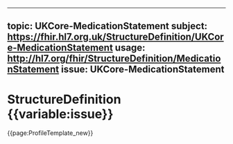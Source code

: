 
---
topic: UKCore-MedicationStatement
subject: https://fhir.hl7.org.uk/StructureDefinition/UKCore-MedicationStatement
usage: http://hl7.org/fhir/StructureDefinition/MedicationStatement
issue: UKCore-MedicationStatement
---
              
# StructureDefinition {{variable:issue}}

<nocheck>
{{page:ProfileTemplate_new}}
</nocheck>

